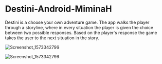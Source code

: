 # Destini-Android-MiminaH
Destini is a choose your own adventure game. 
The app walks the player through a storyline, where in every situation the player is given the choice between two possible responses.
Based on the player's response the game takes the user to the next situation in the story.

![Screenshot_1573342796](https://user-images.githubusercontent.com/42913303/68536469-e6f5d800-035b-11ea-851a-1856fe1d288a.png)

![Screenshot_1573342796](https://user-images.githubusercontent.com/42913303/68536403-0c361680-035b-11ea-8999-468dbf0c3d6f.png)
